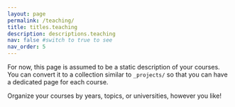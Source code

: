 ```yaml
---
layout: page
permalink: /teaching/
title: titles.teaching
description: descriptions.teaching
nav: false #switch to true to see
nav_order: 5
---
```


For now, this page is assumed to be a static description of your courses. You can convert it to a collection similar to `_projects/` so that you can have a dedicated page for each course.

Organize your courses by years, topics, or universities, however you like!
